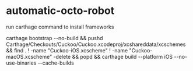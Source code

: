 # automatic-octo-robot


run carthage command to install frameworks

carthage bootstrap --no-build && pushd Carthage/Checkouts/Cuckoo/Cuckoo.xcodeproj/xcshareddata/xcschemes && find . ! -name "Cuckoo-iOS.xcscheme" ! -name "Cuckoo-macOS.xcscheme" -delete && popd && carthage build --platform iOS --no-use-binaries --cache-builds
